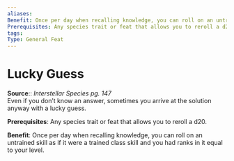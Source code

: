 ```yaml
---
aliases: 
Benefit: Once per day when recalling knowledge, you can roll on an untrained skill as if it were a trained class skill and you had ranks in it equal to your level.
Prerequisites: Any species trait or feat that allows you to reroll a d20.
tags: 
Type: General Feat
---
```


# Lucky Guess

**Source**:: _Interstellar Species pg. 147_  
Even if you don’t know an answer, sometimes you arrive at the solution anyway with a lucky guess.

**Prerequisites**: Any species trait or feat that allows you to reroll a d20.

**Benefit**: Once per day when recalling knowledge, you can roll on an untrained skill as if it were a trained class skill and you had ranks in it equal to your level.
